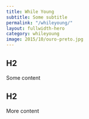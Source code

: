 ```yaml
---
title: While Young
subtitle: Some subtitle
permalink: "/whileyoung/"
layout: fullwidth-hero
category: whileyoung
image: 2015/10/ouro-preto.jpg
---
```


## H2

Some content

## H2

More content
